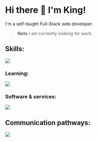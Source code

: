 # Hi there 👋 I'm King!

I'm a self-taught Full-Stack web developer. 

> **Note**
> I am currently looking for work.

## Skills:
  <img src="https://skillicons.dev/icons?perline=6&i=js,ts,go,html,css,scss,nodejs,react,sqlite,md,vite,nodejs" />

### Learning:
  <img src="https://skillicons.dev/icons?i=zig" />

### Software & services:
   <img src="https://skillicons.dev/icons?perline=6&i=vscode,idea,blender,figma,bash,powershell,ps,ai,xd,netlify,discord,github,git" />

## Communication pathways:
<a href="https://www.linkedin.com/in/kingultron99/" target="_blank">
  <img src="https://skillicons.dev/icons?i=linkedin" />
</a>
